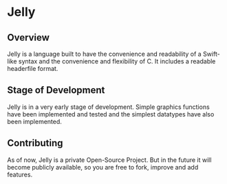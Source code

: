 # Jelly
## Overview
Jelly is a language built to have the convenience and readability of a Swift-like syntax and the convenience and flexibility of C.
It includes a readable headerfile format.
## Stage of Development
Jelly is in a very early stage of development. Simple graphics functions have been implemented and tested and the simplest datatypes have also been implemented.
## Contributing
As of now, Jelly is a private Open-Source Project. But in the future it will become publicly available, so you are free to fork, improve and add features. 
